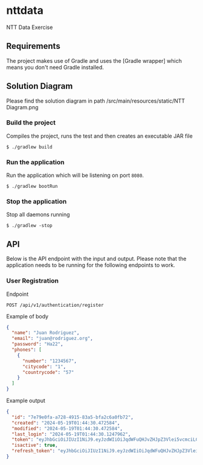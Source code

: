 # nttdata
NTT Data Exercise

## Requirements

The project makes use of Gradle and uses the [Gradle wrapper] which means you don't need Gradle installed.

## Solution Diagram

Please find the solution diagram in path /src/main/resources/static/NTT Diagram.png

### Build the project

Compiles the project, runs the test and then creates an executable JAR file

```console
$ ./gradlew build
```
### Run the application

Run the application which will be listening on port `8080`.

```console
$ ./gradlew bootRun
```

### Stop the application

Stop all daemons running

```console
$ ./gradlew -stop
```

## API

Below is the API endpoint with the input and output. Please note that the application needs to be
running for the following endpoints to work.

### User Registration

Endpoint

```text
POST /api/v1/authentication/register
```

Example of body

```json
{
  "name": "Juan Rodriguez",
  "email": "juan@rodriguez.org",
  "password": "Ha22",
  "phones": [
    {
      "number": "1234567",
      "citycode": "1",
      "countrycode": "57"
    }
  ]
}
```
Example output

```json
{
  "id": "7e79e0fa-a728-4915-83a5-bfa2c6a0fb72",
  "created": "2024-05-19T01:44:30.472584",
  "modified": "2024-05-19T01:44:30.472584",
  "last_login": "2024-05-19T01:44:30.1247962",
  "token": "eyJhbGciOiJIUzI1NiJ9.eyJzdWIiOiJqdWFuQHJvZHJpZ3Vlei5vcmciLCJpYXQiOjE3MTYwOTc0NzAsImV4cCI6MTcxNjE4Mzg3MH0.BbQurqBSU28XpOq6KtMala-2L2h0iUx9CKBQ7zkbW_g",
  "isactive": true,
  "refresh_token": "eyJhbGciOiJIUzI1NiJ9.eyJzdWIiOiJqdWFuQHJvZHJpZ3Vlei5vcmciLCJpYXQiOjE3MTYwOTc0NzAsImV4cCI6MTcxNjcwMjI3MH0.7_zmm2K-_o26JfaCExPljs5Ly5bTINwrvqg7YMH4srE"
}
```
